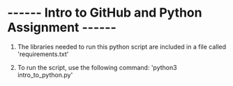 # ------ Intro to GitHub and Python Assignment ------

1. The libraries needed to run this python script are included in a file called 'requirements.txt'

2. To run the script, use the following command: 'python3 intro_to_python.py'
